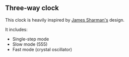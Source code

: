 ## Three-way clock

This clock is heavily inspired by [James Sharman's](https://www.youtube.com/c/weirdboyjim) design.

It includes:
* Single-step mode
* Slow mode (555)
* Fast mode (crystal oscillator)
